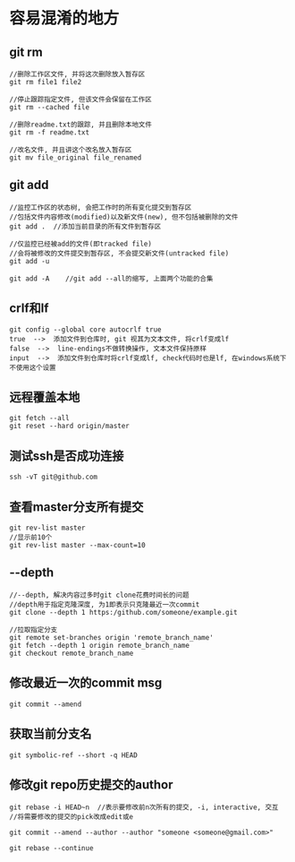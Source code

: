 # 容易混淆的地方

## git rm

```
//删除工作区文件, 并将这次删除放入暂存区
git rm file1 file2

//停止跟踪指定文件, 但该文件会保留在工作区
git rm --cached file

//删除readme.txt的跟踪, 并且删除本地文件
git rm -f readme.txt 

//改名文件, 并且讲这个改名放入暂存区
git mv file_original file_renamed
```

## git add

```
//监控工作区的状态树, 会把工作时的所有变化提交到暂存区
//包括文件内容修改(modified)以及新文件(new), 但不包括被删除的文件
git add .  //添加当前目录的所有文件到暂存区

//仅监控已经被add的文件(即tracked file)
//会将被修改的文件提交到暂存区, 不会提交新文件(untracked file)
git add -u

git add -A    //git add --all的缩写, 上面两个功能的合集
```

## crlf和lf

```
git config --global core autocrlf true
true  -->  添加文件到仓库时, git 视其为文本文件, 将crlf变成lf
false  -->  line-endings不做转换操作, 文本文件保持原样
input  -->  添加文件到仓库时将crlf变成lf, check代码时也是lf, 在windows系统下不使用这个设置
```

## 远程覆盖本地

```
git fetch --all
git reset --hard origin/master
```

## 测试ssh是否成功连接

```
ssh -vT git@github.com
```

## 查看master分支所有提交

```
git rev-list master
//显示前10个
git rev-list master --max-count=10
```

## --depth

```
//--depth, 解决内容过多时git clone花费时间长的问题
//depth用于指定克隆深度, 为1即表示只克隆最近一次commit
git clone --depth 1 https:/github.com/someone/example.git

//拉取指定分支
git remote set-branches origin 'remote_branch_name'
git fetch --depth 1 origin remote_branch_name
git checkout remote_branch_name
```

## 修改最近一次的commit msg

```
git commit --amend
```

## 获取当前分支名

```
git symbolic-ref --short -q HEAD
```

## 修改git repo历史提交的author

```
git rebase -i HEAD~n  //表示要修改前n次所有的提交, -i, interactive, 交互
//将需要修改的提交的pick改成edit或e

git commit --amend --author --author "someone <someone@gmail.com>"

git rebase --continue
```
